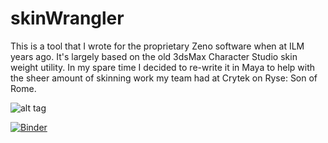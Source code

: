 skinWrangler
============

This is a tool that I wrote for the proprietary Zeno software when at ILM years ago. It's largely based on the old 3dsMax Character Studio skin weight utility. In my spare time I decided to re-write it in Maya to help with the sheer amount of skinning work my team had at Crytek on Ryse: Son of Rome.

![alt tag](http://chrisevans3d.com/files/github/skinWrangler.png)

[![Binder](https://mybinder.org/badge_logo.svg)](https://mybinder.org/v2/gh/OmniZ3D/skinWrangler/master)
